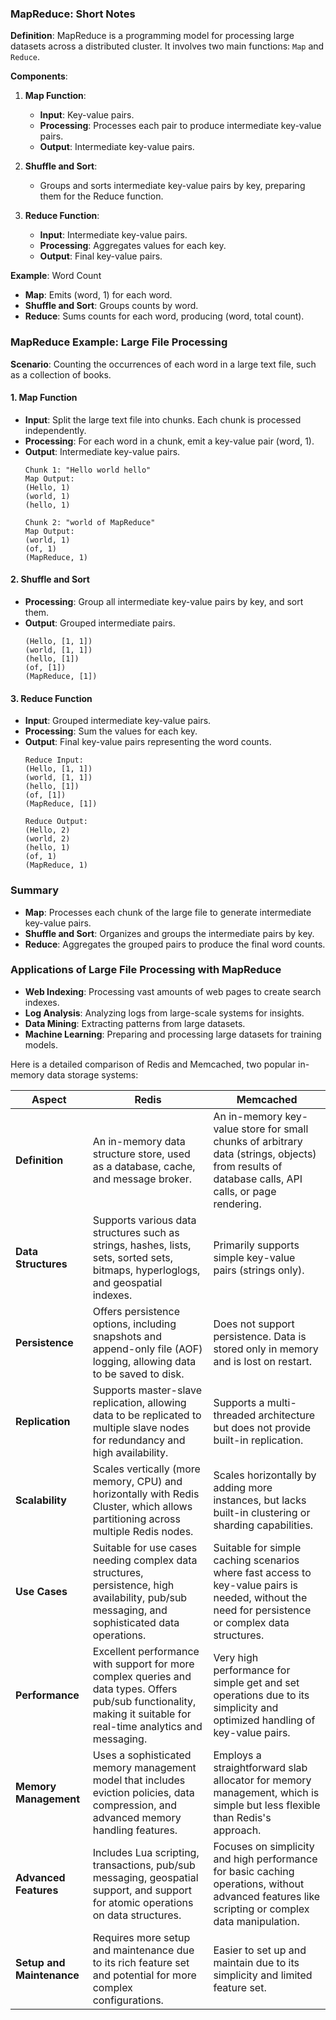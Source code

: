 ### MapReduce: Short Notes

**Definition**: MapReduce is a programming model for processing large datasets across a distributed cluster. It involves two main functions: `Map` and `Reduce`.

**Components**:
1. **Map Function**:
   - **Input**: Key-value pairs.
   - **Processing**: Processes each pair to produce intermediate key-value pairs.
   - **Output**: Intermediate key-value pairs.

2. **Shuffle and Sort**:
   - Groups and sorts intermediate key-value pairs by key, preparing them for the Reduce function.

3. **Reduce Function**:
   - **Input**: Intermediate key-value pairs.
   - **Processing**: Aggregates values for each key.
   - **Output**: Final key-value pairs.

**Example**: Word Count
- **Map**: Emits (word, 1) for each word.
- **Shuffle and Sort**: Groups counts by word.
- **Reduce**: Sums counts for each word, producing (word, total count).

### MapReduce Example: Large File Processing

**Scenario**: Counting the occurrences of each word in a large text file, such as a collection of books.

#### 1. **Map Function**
- **Input**: Split the large text file into chunks. Each chunk is processed independently.
- **Processing**: For each word in a chunk, emit a key-value pair (word, 1).
- **Output**: Intermediate key-value pairs.
  ```text
  Chunk 1: "Hello world hello"
  Map Output:
  (Hello, 1)
  (world, 1)
  (hello, 1)

  Chunk 2: "world of MapReduce"
  Map Output:
  (world, 1)
  (of, 1)
  (MapReduce, 1)
  ```

#### 2. **Shuffle and Sort**
- **Processing**: Group all intermediate key-value pairs by key, and sort them.
- **Output**: Grouped intermediate pairs.
  ```text
  (Hello, [1, 1])
  (world, [1, 1])
  (hello, [1])
  (of, [1])
  (MapReduce, [1])
  ```

#### 3. **Reduce Function**
- **Input**: Grouped intermediate key-value pairs.
- **Processing**: Sum the values for each key.
- **Output**: Final key-value pairs representing the word counts.
  ```text
  Reduce Input:
  (Hello, [1, 1])
  (world, [1, 1])
  (hello, [1])
  (of, [1])
  (MapReduce, [1])

  Reduce Output:
  (Hello, 2)
  (world, 2)
  (hello, 1)
  (of, 1)
  (MapReduce, 1)
  ```

### Summary
- **Map**: Processes each chunk of the large file to generate intermediate key-value pairs.
- **Shuffle and Sort**: Organizes and groups the intermediate pairs by key.
- **Reduce**: Aggregates the grouped pairs to produce the final word counts.

### Applications of Large File Processing with MapReduce
- **Web Indexing**: Processing vast amounts of web pages to create search indexes.
- **Log Analysis**: Analyzing logs from large-scale systems for insights.
- **Data Mining**: Extracting patterns from large datasets.
- **Machine Learning**: Preparing and processing large datasets for training models.


Here is a detailed comparison of Redis and Memcached, two popular in-memory data storage systems:

| **Aspect**            | **Redis**                                                                                                                                   | **Memcached**                                                                                                                            |
|-----------------------|----------------------------------------------------------------------------------------------------------------------------------------------|------------------------------------------------------------------------------------------------------------------------------------------|
| **Definition**        | An in-memory data structure store, used as a database, cache, and message broker.                                                            | An in-memory key-value store for small chunks of arbitrary data (strings, objects) from results of database calls, API calls, or page rendering. |
| **Data Structures**   | Supports various data structures such as strings, hashes, lists, sets, sorted sets, bitmaps, hyperloglogs, and geospatial indexes.           | Primarily supports simple key-value pairs (strings only).                                                                                  |
| **Persistence**       | Offers persistence options, including snapshots and append-only file (AOF) logging, allowing data to be saved to disk.                      | Does not support persistence. Data is stored only in memory and is lost on restart.                                                       |
| **Replication**       | Supports master-slave replication, allowing data to be replicated to multiple slave nodes for redundancy and high availability.             | Supports a multi-threaded architecture but does not provide built-in replication.                                                         |
| **Scalability**       | Scales vertically (more memory, CPU) and horizontally with Redis Cluster, which allows partitioning across multiple Redis nodes.            | Scales horizontally by adding more instances, but lacks built-in clustering or sharding capabilities.                                     |
| **Use Cases**         | Suitable for use cases needing complex data structures, persistence, high availability, pub/sub messaging, and sophisticated data operations. | Suitable for simple caching scenarios where fast access to key-value pairs is needed, without the need for persistence or complex data structures. |
| **Performance**       | Excellent performance with support for more complex queries and data types. Offers pub/sub functionality, making it suitable for real-time analytics and messaging. | Very high performance for simple get and set operations due to its simplicity and optimized handling of key-value pairs.                    |
| **Memory Management** | Uses a sophisticated memory management model that includes eviction policies, data compression, and advanced memory handling features.      | Employs a straightforward slab allocator for memory management, which is simple but less flexible than Redis's approach.                   |
| **Advanced Features** | Includes Lua scripting, transactions, pub/sub messaging, geospatial support, and support for atomic operations on data structures.          | Focuses on simplicity and high performance for basic caching operations, without advanced features like scripting or complex data manipulation. |
| **Setup and Maintenance** | Requires more setup and maintenance due to its rich feature set and potential for more complex configurations.                                   | Easier to set up and maintain due to its simplicity and limited feature set.                                                              |
